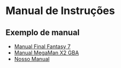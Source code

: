 # Manual de Instruções

## Exemplo de manual
- [Manual Final Fantasy 7](http://www.thealmightyguru.com/Wiki/images/f/fc/Final_Fantasy_VII_-_PS1_-_Manual.pdf)  
- [Manual MegaMan X2 GBA](https://www.thegameisafootarcade.com/wp-content/uploads/2017/05/Megaman-Xtreme-2-Game-Manual.pdf)
- [Nosso Manual](https://docs.google.com/document/d/1PVuFhS89VfwbKHJHMrgzxUC3mQ0RH0v1iX2DRf0vaQo/edit?tab=t.0#heading=h.xbjfp4mfldc0)
